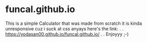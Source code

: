 # funcal.github.io
This is a simple Calculator that was made from scratch it is kinda unresponsive cuz i suck at css
anyays here's the link:
.
.
 https://yodasan00.github.io/funcal.github.io/
 .
 .
 Enjoyyy ;-)
